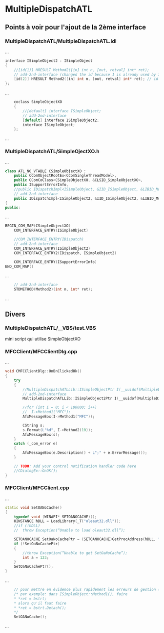 # MultipleDispatchATL

## Points à voir pour l'ajout de la 2ème interface
### MultipleDispatchATL/MultipleDispatchATL.idl
...
```cpp
interface ISimpleObject2 : ISimpleObject
{
	//[id(1)] HRESULT Method2([in] int n, [out, retval] int* ret);
	// add-2nd-interface (changed the id because 1 is already used by ISimpleObject::Method1())
	[id(2)] HRESULT Method2([in] int n, [out, retval] int* ret); // id(2)
};
```
...
```cpp
	coclass SimpleObjectXO
	{
		//[default] interface ISimpleObject;
		// add-2nd-interface
		[default] interface ISimpleObject2;
		interface ISimpleObject;
	};
```
...
### MultipleDispatchATL/SimpleOjectXO.h
...
```cpp
class ATL_NO_VTABLE CSimpleObjectXO :
	public CComObjectRootEx<CComSingleThreadModel>,
	public CComCoClass<CSimpleObjectXO, &CLSID_SimpleObjectXO>,
	public ISupportErrorInfo,
	//public IDispatchImpl<ISimpleObject, &IID_ISimpleObject, &LIBID_MultipleDispatchATLLib, /*wMajor =*/ 1, /*wMinor =*/ 0>,
	// add-2nd-interface
	public IDispatchImpl<ISimpleObject2, &IID_ISimpleObject2, &LIBID_MultipleDispatchATLLib, /*wMajor =*/ 1, /*wMinor =*/ 0>
{
public:
```
...
```cpp
BEGIN_COM_MAP(CSimpleObjectXO)
	COM_INTERFACE_ENTRY(ISimpleObject)

	//COM_INTERFACE_ENTRY(IDispatch)
	// add-2nd-interface
	COM_INTERFACE_ENTRY(ISimpleObject2)
	COM_INTERFACE_ENTRY2(IDispatch, ISimpleObject2)

	COM_INTERFACE_ENTRY(ISupportErrorInfo)
END_COM_MAP()

```
...
```cpp
	// add-2nd-interface
	STDMETHOD(Method2)(int n, int* ret);
```
...
## Divers
### MultipleDispatchATL/__VBS/test.VBS
mini script qui utilise SimpleObjectXO
### MFCClient/MFCClientDlg.cpp
...

```cpp
void CMFCClientDlg::OnBnClickedOk()
{
	try
	{
		//MultipleDispatchATLLib::ISimpleObjectPtr I(__uuidof(MultipleDispatchATLLib::SimpleObjectXO));
		// add-2nd-interface
		MultipleDispatchATLLib::ISimpleObject2Ptr I(__uuidof(MultipleDispatchATLLib::SimpleObjectXO));

		//for (int i = 0; i < 100000; i++)
		//	I->Method1("MFC");
		AfxMessageBox(I->Method1("MFC"));

		CString s;
		s.Format(L"%d", I->Method2(10));
		AfxMessageBox(s);
	}
	catch (_com_error e)
	{
		AfxMessageBox(e.Description() + L";" + e.ErrorMessage());
	}

	// TODO: Add your control notification handler code here
	//CDialogEx::OnOK();
}
```

### MFCClient/MFCClient.cpp
...

```cpp
static void SetOANoCache()
{
	typedef void (WINAPI* SETOANOCACHE)();
	HINSTANCE hDLL = LoadLibrary(_T("oleaut32.dll"));
	//if (!hDLL)
	//	throw Exception(“Unable to load oleaut32.dll”);

	SETOANOCACHE SetOaNoCachePtr = (SETOANOCACHE)GetProcAddress(hDLL, "SetOaNoCache");
	if (!SetOaNoCachePtr)
	{
		//throw Exception(“Unable to get SetOaNoCache”);
		int a = 123;
	}
	SetOaNoCachePtr();
}
```
...
```cpp
	// pour mettre en évidence plus rapidement les erreurs de gestion (mémoire) des chaines OLE (BSTR), genre plusieurs free sur le même BSTR
	/* par exemple: dans ISimpleObject::Method1(), faire 
	* *ret = bstrt;
	* alors qu'il faut faire
	* *ret = bstrt.Detach();
	*/
	SetOANoCache();
```
...
